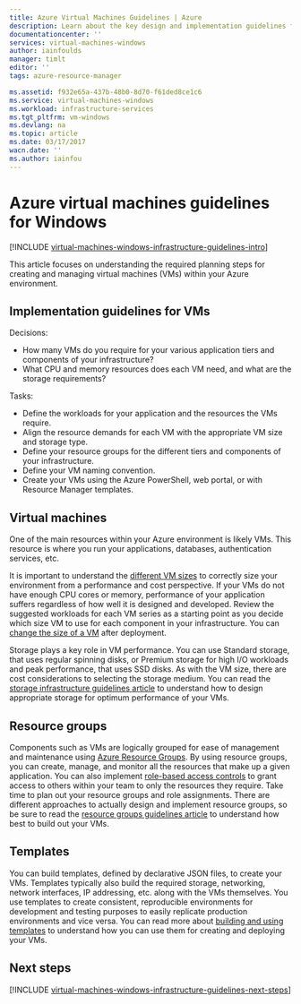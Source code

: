 ```yaml
---
title: Azure Virtual Machines Guidelines | Azure
description: Learn about the key design and implementation guidelines for deploying Windows virtual machines into Azure
documentationcenter: ''
services: virtual-machines-windows
author: iainfoulds
manager: timlt
editor: ''
tags: azure-resource-manager

ms.assetid: f932e65a-437b-48b0-8d70-f61ded8ce1c6
ms.service: virtual-machines-windows
ms.workload: infrastructure-services
ms.tgt_pltfrm: vm-windows
ms.devlang: na
ms.topic: article
ms.date: 03/17/2017
wacn.date: ''
ms.author: iainfou
---
```


# Azure virtual machines guidelines for Windows
[!INCLUDE [virtual-machines-windows-infrastructure-guidelines-intro](../../includes/virtual-machines-windows-infrastructure-guidelines-intro.md)]

This article focuses on understanding the required planning steps for creating and managing virtual machines (VMs) within your Azure environment.

## Implementation guidelines for VMs
Decisions:

* How many VMs do you require for your various application tiers and components of your infrastructure?
* What CPU and memory resources does each VM need, and what are the storage requirements?

Tasks:

* Define the workloads for your application and the resources the VMs require.
* Align the resource demands for each VM with the appropriate VM size and storage type.
* Define your resource groups for the different tiers and components of your infrastructure.
* Define your VM naming convention.
* Create your VMs using the Azure PowerShell, web portal, or with Resource Manager templates.

## Virtual machines
One of the main resources within your Azure environment is likely VMs. This resource is where you run your applications, databases, authentication services, etc.

It is important to understand the [different VM sizes](./virtual-machines-windows-sizes.md) to correctly size your environment from a performance and cost perspective. If your VMs do not have enough CPU cores or memory, performance of your application suffers regardless of how well it is designed and developed. Review the suggested workloads for each VM series as a starting point as you decide which size VM to use for each component in your infrastructure. You can [change the size of a VM](https://azure.microsoft.com/blog/resize-virtual-machines/) after deployment.

Storage plays a key role in VM performance. You can use Standard storage, that uses regular spinning disks, or Premium storage for high I/O workloads and peak performance, that uses SSD disks. As with the VM size, there are cost considerations to selecting the storage medium. You can read the [storage infrastructure guidelines article](./virtual-machines-windows-infrastructure-storage-solutions-guidelines.md) to understand how to design appropriate storage for optimum performance of your VMs.

## Resource groups
Components such as VMs are logically grouped for ease of management and maintenance using [Azure Resource Groups](../azure-resource-manager/resource-group-overview.md). By using resource groups, you can create, manage, and monitor all the resources that make up a given application. You can also implement [role-based access controls](../active-directory/role-based-access-control-what-is.md) to grant access to others within your team to only the resources they require. Take time to plan out your resource groups and role assignments. There are different approaches to actually design and implement resource groups, so be sure to read the [resource groups guidelines article](./virtual-machines-windows-infrastructure-resource-groups-guidelines.md) to understand how best to build out your VMs.

## Templates
You can build templates, defined by declarative JSON files, to create your VMs. Templates typically also build the required storage, networking, network interfaces, IP addressing, etc. along with the VMs themselves. You use templates to create consistent, reproducible environments for development and testing purposes to easily replicate production environments and vice versa. You can read more about [building and using templates](../azure-resource-manager/resource-group-overview.md#template-deployment) to understand how you can use them for creating and deploying your VMs.

## <a name="next-steps"></a> Next steps
[!INCLUDE [virtual-machines-windows-infrastructure-guidelines-next-steps](../../includes/virtual-machines-windows-infrastructure-guidelines-next-steps.md)]